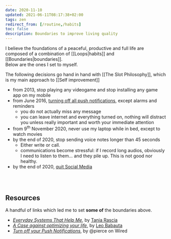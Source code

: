 ```yaml
---
date: 2020-11-10
updated: 2021-06-11T08:17:38+02:00
tags: zen
redirect_from: [/routine,/habits]
toc: false
description: Boundaries to improve living quality
---
```

I believe the foundations of a peaceful, productive and full life are composed of a combination of [[Loops|habits]] and [[Boundaries|boundaries]].\
Below are the ones I set to myself.

<div class='blue box'>
	The following decisions go hand in hand with [[The Slot Philosophy]], which is my main approach to [[Self improvement]]
</div>

- from 2013, stop playing any videogame and stop installing any game app on my mobile
- from June 2016, [turning off all push notifications](https://www.wired.com/story/turn-off-your-push-notifications/ '“Turn off your Push Notifications” on Wired'), except alarms and reminders
	- you do not actually miss any message
	- you can leave internet and everything turned on, nothing will distract you unless really important and worth your immediate attention
- from 9<sup>th</sup> November 2020, never use my laptop while in bed, except to watch movies
- by the end of 2020, stop sending voice notes longer than 45 seconds
	- Either write or call.
	- communications become stressful: if I record long audios, obviously I need to listen to them… and they pile up. This is not good nor healthy.
- by the end of 2020, [quit Social Media](https://quitsocialmedia.club 'Quit Social Media')

<br>
<br>

## Resources

A handful of links which led me to set **some of** the boundaries above.

- [<cite>Everyday Systems That Help Me</cite>](https://www.taniarascia.com/everyday-systems/ 'Everyday Systems That Help Me'), by [Tania Rascia](https://taniarascia.com 'Tania Rascia')
- [*A Case against optimizing your life*](https://zenhabits.net/unoptimizing/ 'A Case against optimizing your life - Zen Habits'), by [Leo Babauta](https://zenhabits.net 'Leo Babauta')
- [*Turn off your Push Notifications*](https://www.wired.com/story/turn-off-your-push-notifications/ '“Turn off your Push Notifications” on Wired'), by @pierce on Wired
